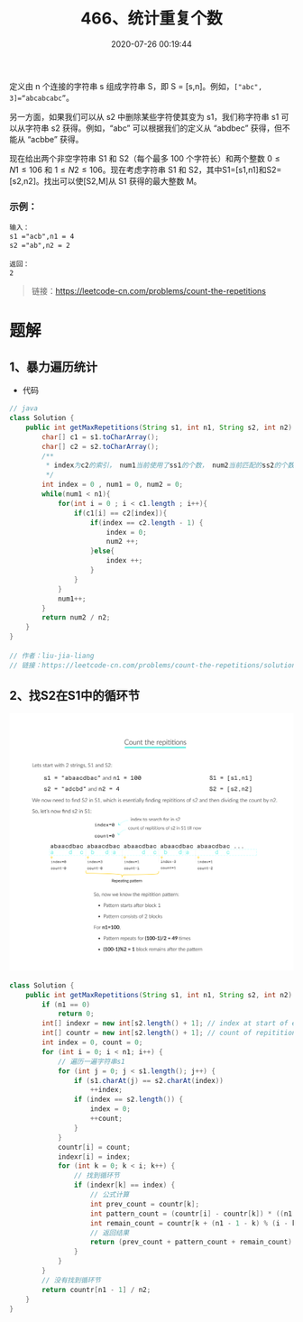 ﻿---
title: 466、统计重复个数
categories:
- leetcode
tags:
  - null
date: 2020-07-26 00:19:44
---

### 

定义由 n 个连接的字符串 s 组成字符串 S，即 S = [s,n]。例如，`["abc", 3]=“abcabcabc”`。

另一方面，如果我们可以从 s2 中删除某些字符使其变为 s1，我们称字符串 s1 可以从字符串 s2 获得。例如，“abc” 可以根据我们的定义从 “abdbec” 获得，但不能从 “acbbe” 获得。

现在给出两个非空字符串 S1 和 S2（每个最多 100 个字符长）和两个整数 $0 ≤ N1 ≤ 106$ 和 $1 ≤ N2 ≤ 106$。现在考虑字符串 S1 和 S2，其中S1=[s1,n1]和S2=[s2,n2]。找出可以使[S2,M]从 S1 获得的最大整数 M。

### 示例：
```
输入：
s1 ="acb",n1 = 4
s2 ="ab",n2 = 2

返回：
2
```

> 链接：https://leetcode-cn.com/problems/count-the-repetitions

# 题解
## 1、暴力遍历统计

- 代码
```java
// java
class Solution {
    public int getMaxRepetitions(String s1, int n1, String s2, int n2) {
        char[] c1 = s1.toCharArray();
        char[] c2 = s2.toCharArray();
        /**
         * index为c2的索引， num1当前使用了ss1的个数， num2当前匹配的ss2的个数
         */
        int index = 0 , num1 = 0, num2 = 0;
        while(num1 < n1){
            for(int i = 0 ; i < c1.length ; i++){
                if(c1[i] == c2[index]){
                    if(index == c2.length - 1) {
                        index = 0;
                        num2 ++;
                    }else{
                        index ++;
                    }      
                }
            }
            num1++;
        }
        return num2 / n2;
    }
}

// 作者：liu-jia-liang
// 链接：https://leetcode-cn.com/problems/count-the-repetitions/solution/javajie-fa-by-liu-jia-liang-9/
```
## 2、找S2在S1中的循环节
![](\/images/466-count_the_repititions.png)
```Java
class Solution {
    public int getMaxRepetitions(String s1, int n1, String s2, int n2) {
        if (n1 == 0)
            return 0;
        int[] indexr = new int[s2.length() + 1]; // index at start of each s1 block
        int[] countr = new int[s2.length() + 1]; // count of repititions till the present s1 block
        int index = 0, count = 0;
        for (int i = 0; i < n1; i++) {
            // 遍历一遍字符串s1
            for (int j = 0; j < s1.length(); j++) {
                if (s1.charAt(j) == s2.charAt(index))
                    ++index;
                if (index == s2.length()) {
                    index = 0;
                    ++count;
                }
            }
            countr[i] = count;
            indexr[i] = index;
            for (int k = 0; k < i; k++) {
                // 找到循环节
                if (indexr[k] == index) {
                    // 公式计算
                    int prev_count = countr[k];
                    int pattern_count = (countr[i] - countr[k]) * ((n1 - 1 - k) / (i - k));
                    int remain_count = countr[k + (n1 - 1 - k) % (i - k)] - countr[k];
                    // 返回结果
                    return (prev_count + pattern_count + remain_count) / n2;
                }
            }
        }
        // 没有找到循环节
        return countr[n1 - 1] / n2;
    }
}
```